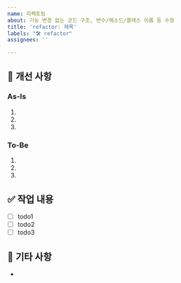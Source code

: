 ```yaml
---
name: 리팩토링
about: 기능 변경 없는 코드 구조, 변수/메소드/클래스 이름 등 수정
title: 'refactor: 제목'
labels: "🛠 refactor"
assignees: ''

---
```


## 📃 개선 사항

### As-Is

1. 
2. 
3. 

### To-Be

1. 
2. 
3. 

## ✅ 작업 내용

- [ ] todo1
- [ ] todo2
- [ ] todo3

## 💬 기타 사항

-

